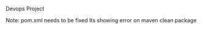 Devops Project
  
  
  Note: pom.xml needs to be fixed  Its showing  error on  maven clean package 
